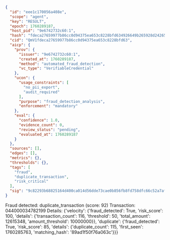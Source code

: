 ```json
{
  "id": "eee1c170056a408e",
  "scope": "agent",
  "key": "RESULT",
  "epoch": 1760289187,
  "host_pid": "9e6742732c60:1",
  "hash": "fdeca27659977b86cc0d94375ea653c8228bfd634926649b265928d242656dcd",
  "cid": "QmV1fdeca27659977b86cc0d94375ea653c8228bfd63",
  "aicp": {
    "prov": {
      "issuer": "9e6742732c60:1",
      "created_at": 1760289187,
      "method": "automated_fraud_detection",
      "vc_type": "VerifiableCredential"
    },
    "ucon": {
      "usage_constraints": [
        "no_pii_export",
        "audit_required"
      ],
      "purpose": "fraud_detection_analysis",
      "enforcement": "mandatory"
    },
    "eval": {
      "confidence": 1.0,
      "evidence_count": 0,
      "review_status": "pending",
      "evaluated_at": 1760289187
    }
  },
  "sources": [],
  "edges": [],
  "metrics": {},
  "thresholds": {},
  "tags": [
    "fraud",
    "duplicate_transaction",
    "risk_critical"
  ],
  "sig": "9c82293b68825164d400ca014d56dde73cae0b856fb8fd758dfc66c52a7af78f"
}
```

Fraud detected: duplicate_transaction (score: 92)
Transaction: 044000034782199
Details: {'velocity': {'fraud_detected': True, 'risk_score': 100, 'details': {'transaction_count': 116, 'threshold': 50, 'total_amount': 12615348, 'amount_threshold': 10000000}}, 'duplicate': {'fraud_detected': True, 'risk_score': 85, 'details': {'duplicate_count': 115, 'first_seen': 1760285763, 'matching_hash': '89ad1f50f76a063c'}}}
